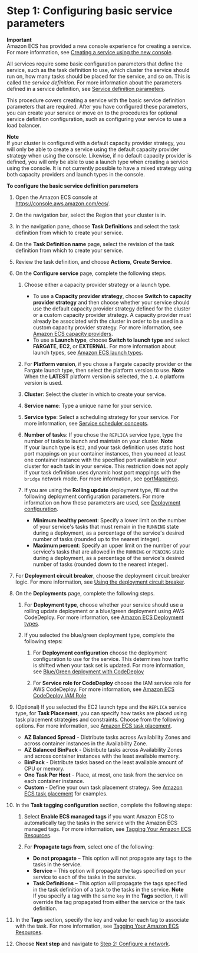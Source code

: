 # Step 1: Configuring basic service parameters<a name="basic-service-params"></a>

**Important**  
Amazon ECS has provided a new console experience for creating a service\. For more information, see [Creating a service using the new console](create-service-console-v2.md)\.

All services require some basic configuration parameters that define the service, such as the task definition to use, which cluster the service should run on, how many tasks should be placed for the service, and so on\. This is called the *service definition*\. For more information about the parameters defined in a service definition, see [Service definition parameters](service_definition_parameters.md)\.

This procedure covers creating a service with the basic service definition parameters that are required\. After you have configured these parameters, you can create your service or move on to the procedures for optional service definition configuration, such as configuring your service to use a load balancer\.

**Note**  
If your cluster is configured with a default capacity provider strategy, you will only be able to create a service using the default capacity provider strategy when using the console\. Likewise, if no default capacity provider is defined, you will only be able to use a launch type when creating a service using the console\. It is not currently possible to have a mixed strategy using both capacity providers and launch types in the console\.

**To configure the basic service definition parameters**

1. Open the Amazon ECS console at [https://console\.aws\.amazon\.com/ecs/](https://console.aws.amazon.com/ecs/)\.

1. On the navigation bar, select the Region that your cluster is in\.

1. In the navigation pane, choose **Task Definitions** and select the task definition from which to create your service\.

1. On the **Task Definition name** page, select the revision of the task definition from which to create your service\.

1. Review the task definition, and choose **Actions**, **Create Service**\.

1. On the **Configure service** page, complete the following steps\.

   1. Choose either a capacity provider strategy or a launch type\.
      + To use a **Capacity provider strategy**, choose **Switch to capacity provider strategy** and then choose whether your service should use the default capacity provider strategy defined for the cluster or a custom capacity provider strategy\. A capacity provider must already be associated with the cluster in order to be used in a custom capacity provider strategy\. For more information, see [Amazon ECS capacity providers](cluster-capacity-providers.md)\.
      + To use a **Launch type**, choose **Switch to launch type** and select **FARGATE**, **EC2**, or **EXTERNAL**\. For more information about launch types, see [Amazon ECS launch types](launch_types.md)\.

   1. For **Platform version**, if you chose a Fargate capacity provider or the Fargate launch type, then select the platform version to use\.
**Note**  
When the **LATEST** platform version is selected, the `1.4.0` platform version is used\.

   1. **Cluster**: Select the cluster in which to create your service\.

   1. **Service name**: Type a unique name for your service\.

   1. **Service type**: Select a scheduling strategy for your service\. For more information, see [Service scheduler concepts](ecs_services.md#service_scheduler)\.

   1. **Number of tasks**: If you chose the `REPLICA` service type, type the number of tasks to launch and maintain on your cluster\.
**Note**  
If your launch type is `EC2`, and your task definition uses static host port mappings on your container instances, then you need at least one container instance with the specified port available in your cluster for each task in your service\. This restriction does not apply if your task definition uses dynamic host port mappings with the `bridge` network mode\. For more information, see [portMappings](task_definition_parameters.md#ContainerDefinition-portMappings)\.

   1. If you are using the **Rolling update** deployment type, fill out the following deployment configuration parameters\. For more information on how these parameters are used, see [Deployment configuration](service_definition_parameters.md#sd-deploymentconfiguration)\.
      + **Minimum healthy percent**: Specify a lower limit on the number of your service's tasks that must remain in the `RUNNING` state during a deployment, as a percentage of the service's desired number of tasks \(rounded up to the nearest integer\)\.
      + **Maximum percent**: Specify an upper limit on the number of your service's tasks that are allowed in the `RUNNING` or `PENDING` state during a deployment, as a percentage of the service's desired number of tasks \(rounded down to the nearest integer\)\.

1. For **Deployment circuit breaker**, choose the deployment circuit breaker logic\. For more information, see [Using the deployment circuit breaker](deployment-type-ecs.md#deployment-circuit-breaker)\.

1. On the **Deployments** page, complete the following steps\.

   1. For **Deployment type**, choose whether your service should use a rolling update deployment or a blue/green deployment using AWS CodeDeploy\. For more information, see [Amazon ECS Deployment types](deployment-types.md)\.

   1. If you selected the blue/green deployment type, complete the following steps:

      1. For **Deployment configuration** choose the deployment configuration to use for the service\. This determines how traffic is shifted when your task set is updated\. For more information, see [Blue/Green deployment with CodeDeploy](deployment-type-bluegreen.md)

      1. For **Service role for CodeDeploy** choose the IAM service role for AWS CodeDeploy\. For more information, see [Amazon ECS CodeDeploy IAM Role](codedeploy_IAM_role.md)

1. \(Optional\) If you selected the EC2 launch type and the `REPLICA` service type, for **Task Placement**, you can specify how tasks are placed using task placement strategies and constraints\. Choose from the following options\. For more information, see [Amazon ECS task placement](task-placement.md)\.
   + **AZ Balanced Spread** \- Distribute tasks across Availability Zones and across container instances in the Availability Zone\.
   + **AZ Balanced BinPack** \- Distribute tasks across Availability Zones and across container instances with the least available memory\.
   + **BinPack** \- Distribute tasks based on the least available amount of CPU or memory\.
   + **One Task Per Host** \- Place, at most, one task from the service on each container instance\.
   + **Custom** \- Define your own task placement strategy\. See [Amazon ECS task placement](task-placement.md) for examples\.

1. In the **Task tagging configuration** section, complete the following steps:

   1. Select **Enable ECS managed tags** if you want Amazon ECS to automatically tag the tasks in the service with the Amazon ECS managed tags\. For more information, see [Tagging Your Amazon ECS Resources](https://docs.aws.amazon.com/AmazonECS/latest/developerguide/ecs-using-tags.html)\.

   1. For **Propagate tags from**, select one of the following:
      + **Do not propagate** – This option will not propagate any tags to the tasks in the service\.
      + **Service** – This option will propagate the tags specified on your service to each of the tasks in the service\.
      + **Task Definitions** – This option will propagate the tags specified in the task definition of a task to the tasks in the service\.
**Note**  
If you specify a tag with the same `key` in the **Tags** section, it will override the tag propagated from either the service or the task definition\.

1. In the **Tags** section, specify the key and value for each tag to associate with the task\. For more information, see [Tagging Your Amazon ECS Resources](https://docs.aws.amazon.com/AmazonECS/latest/developerguide/ecs-using-tags.html)\.

1. Choose **Next step** and navigate to [Step 2: Configure a network](service-configure-network.md)\.